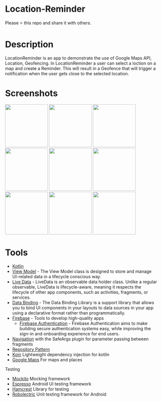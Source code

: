 # Location-Reminder
Please ⭐️ this repo and share it with others.

# Description

LocationReminder is an app to demonstrate the use of Google Maps API, Location, Geofencing. 
In LocationReminder a user can select a loction on a map and create a Reminder. 
This will result in a Geofence that will trigger a notification when the user gets close to the selected location.

# Screenshots

<div>
  
  <img src="https://user-images.githubusercontent.com/101200745/217896361-807ed60e-70f3-4d0a-ab3e-fbb8534b63c5.png"  width="140">
  <img src="https://user-images.githubusercontent.com/101200745/217895442-12f4f001-707c-4ce8-9cd4-6b097abd0011.png"  width="140">
  <img src="https://user-images.githubusercontent.com/101200745/217895449-a1c46d4f-ddd1-4093-a5a4-b61fd0ccb261.png"  width="140">
  <img src="https://user-images.githubusercontent.com/101200745/217895451-f82dedca-19ad-4ed8-a322-4c3128d7cfcc.png"  width="140">
  <img src="https://user-images.githubusercontent.com/101200745/217895453-82c57f43-1456-4e4e-8dd4-d96ea892e2e5.png"  width="140">
  <img src="https://user-images.githubusercontent.com/101200745/217894780-acd6e3d3-860a-4c76-b0e7-87da874bfcf8.png"  width="140">
  <img src="https://user-images.githubusercontent.com/101200745/217897315-787c8184-c1a6-400d-bad5-8e5a21e8921c.png"  width="140">
  <img src="https://user-images.githubusercontent.com/101200745/217895221-487e0652-f4d8-47e1-b587-1d2996c7ddeb.png"  width="140">
  <img src="https://user-images.githubusercontent.com/101200745/217897082-f4dff519-d23e-4a2d-8f99-4e9fc8284296.png"  width="140">

  
</div>

# Tools
* [Kotlin](https://kotlinlang.org/) 
* [View Model](https://bit.ly/3e43P79) - The View Model class is designed to store and manage UI-related data in a lifecycle conscious way.
* [Live Data](https://bit.ly/3KuahQR) - LiveData is an observable data holder class. Unlike a regular observable, LiveData is lifecycle-aware, meaning it respects the lifecycle of other app components, such as activities, fragments, or services.
* [Data Binding](https://bit.ly/3PVsjNc) - The Data Binding Library is a support library that allows you to bind UI components in your layouts to data sources in your app using a declarative format rather than programmatically.
* [Firebase](https://firebase.google.com/docs) - Tools to develop high-quality apps 
  * [Firebase Authentication](https://bit.ly/3RlAfZd) - Firebase Authentication aims to make building secure authentication systems easy, while improving the sign-in and onboarding experience for end users.
* [Navigation](https://developer.android.com/topic/libraries/architecture/navigation/) with the SafeArgs plugin for parameter passing between fragments
* [Repository Pattern](https://medium.com/swlh/repository-pattern-in-android-c31d0268118c)
* [Koin](https://github.com/InsertKoinIO/koin) Lightweight dependency injection for kotlin
* [Google Maps](https://developers.google.com/maps/documentation) For maps and places

Testing
* [Mockito](https://github.com/mockito/mockito) Mocking framework
* [Espresso](https://github.com/mockito/mockito) Android UI testing framework
* [Hamcrest](https://http://hamcrest.org/) Library for testing
* [Robolectric](https://github.com/robolectric/robolectric) Unit testing framework for Android
